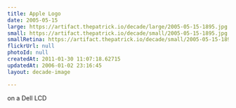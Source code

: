 ```yaml
---
title: Apple Logo
date: 2005-05-15
large: https://artifact.thepatrick.io/decade/large/2005-05-15-1895.jpg
small: https://artifact.thepatrick.io/decade/small/2005-05-15-1895.jpg
smallRetina: https://artifact.thepatrick.io/decade/small/2005-05-15-1895@2x.jpg
flickrUrl: null
photoId: null
createdAt: 2011-01-30 11:07:18.62715
updatedAt: 2006-01-02 23:16:45
layout: decade-image

---
```

on a Dell LCD
